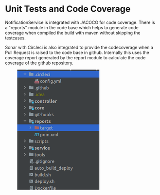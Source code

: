 # Unit Tests and Code Coverage

NotificationService is integrated with JACOCO for code coverage. There is a "reports" module in the code base which helps to generate code coverage when compiled the build with maven without skipping the testcases.

Sonar with Circleci is also integrated to provide the codecoverage when a Pull Request is raised to the code base in github. Internally this uses the coverage report generated by the report module to calculate the code coverage of the github repository.

<figure><img src="../../../.gitbook/assets/Screenshot from 2023-06-22 21-25-48.png" alt=""><figcaption></figcaption></figure>
